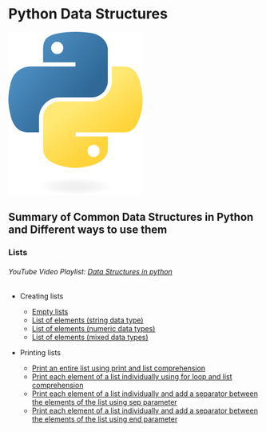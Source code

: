 # Python Data Structures
![dspython](93F74F5C-B26D-4347-9F0D-79FE896B89C8.png)

## Summary of Common Data Structures in Python and Different ways to use them

### Lists
###### YouTube Video Playlist: [Data Structures in python](https://youtube.com/playlist?list=PLpJJEVLtpZo9csSa1VDJnKmLghzXSOwnZ&si=wwkGucVcJ7BsKnI1) 

  - Creating lists
   
    - [Empty lists](lists/part1/lst_empty_lists.py)
    - [List of elements (string data type)](lists/part1/lst_elements_strings.py)
    - [List of elements (numeric data types)](lists/part1/lst_elements_numbers.py)
    - [List of elements (mixed data types)](lists/part1/lst_elements_mixed.py)
      
  - Printing lists

    - [Print an entire list using print and list comprehension](lists/part2/printlists_print.py)
    - [Print each element of a list individually using for loop and list comprehension](lists/part2/printlists_forloop_and_comprehension.py)
    - [Print each element of a list individually and add a separator between the elements of the list using sep parameter](lists/part2/printlists_sep_parameter.py)
    - [Print each element of a list individually and add a separator between the elements of the list using end parameter](lists/part2/printlists_end_parameter.py)



